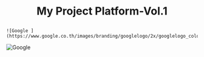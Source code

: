 # <p align="center">My Project Platform-Vol.1





<p align="center">
  
    ![Google ](https://www.google.co.th/images/branding/googlelogo/2x/googlelogo_color_272x92dp.png)
 
</p>

 ![Google ](https://www.google.co.th/images/branding/googlelogo/2x/googlelogo_color_272x92dp.png)
